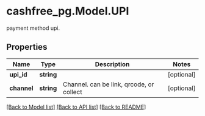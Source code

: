 # cashfree_pg.Model.UPI
payment method upi.

## Properties

Name | Type | Description | Notes
------------ | ------------- | ------------- | -------------
**upi_id** | **string** |  | [optional] 
**channel** | **string** | Channel. can be link, qrcode, or collect | [optional] 

[[Back to Model list]](../README.md#documentation-for-models) [[Back to API list]](../README.md#documentation-for-api-endpoints) [[Back to README]](../README.md)

